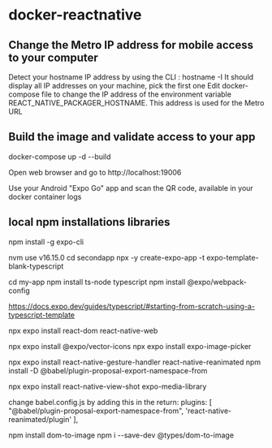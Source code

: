 # docker-reactnative

## Change the Metro IP address for mobile access to your computer

Detect your hostname IP address by using the CLI : hostname -I
  It should display all IP addresses on your machine, pick the first one
Edit docker-compose file to change the IP address of the environment variable REACT_NATIVE_PACKAGER_HOSTNAME.
  This address is used for the Metro URL

## Build the image and validate access to your app
docker-compose up -d --build

Open web browser and go to http://localhost:19006

Use your Android "Expo Go" app and scan the QR code, available in your docker container logs

## local npm installations libraries

npm install -g expo-cli

nvm use v16.15.0
cd secondapp
npx -y create-expo-app -t expo-template-blank-typescript

cd my-app
npm install ts-node typescript
npm install @expo/webpack-config

https://docs.expo.dev/guides/typescript/#starting-from-scratch-using-a-typescript-template

npx expo install react-dom react-native-web

npx expo install @expo/vector-icons
npx expo install expo-image-picker

npx expo install react-native-gesture-handler react-native-reanimated
npm install -D @babel/plugin-proposal-export-namespace-from

npx expo install react-native-view-shot expo-media-library

change babel.config.js by adding this in the return: 
  plugins: [
    "@babel/plugin-proposal-export-namespace-from",
    'react-native-reanimated/plugin'
  ],

npm install dom-to-image
npm i --save-dev @types/dom-to-image